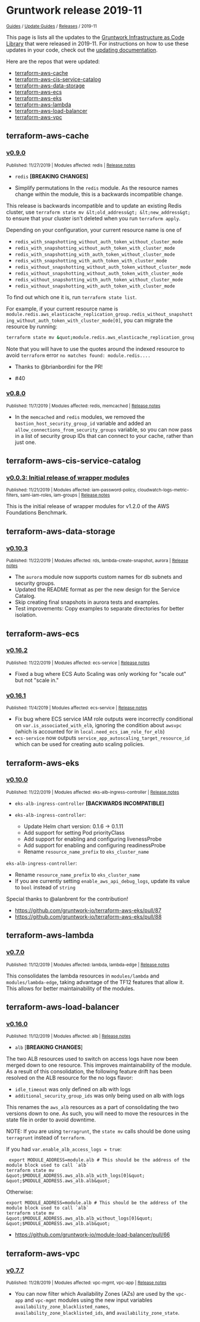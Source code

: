 
# Gruntwork release 2019-11

<p style={{marginTop: "-25px"}}><small><a href="/guides">Guides</a> / <a href="/guides/stay-up-to-date">Update Guides</a> / <a href="/guides/stay-up-to-date/releases">Releases</a> / 2019-11</small></p>

This page is lists all the updates to the [Gruntwork Infrastructure as Code 
Library](https://gruntwork.io/infrastructure-as-code-library/) that were released in 2019-11. For instructions 
on how to use these updates in your code, check out the [updating 
documentation](/guides/working-with-code/using-modules#updating).

Here are the repos that were updated:

- [terraform-aws-cache](#terraform-aws-cache)
- [terraform-aws-cis-service-catalog](#terraform-aws-cis-service-catalog)
- [terraform-aws-data-storage](#terraform-aws-data-storage)
- [terraform-aws-ecs](#terraform-aws-ecs)
- [terraform-aws-eks](#terraform-aws-eks)
- [terraform-aws-lambda](#terraform-aws-lambda)
- [terraform-aws-load-balancer](#terraform-aws-load-balancer)
- [terraform-aws-vpc](#terraform-aws-vpc)


## terraform-aws-cache


### [v0.9.0](https://github.com/gruntwork-io/terraform-aws-cache/releases/tag/v0.9.0)

<p style={{marginTop: "-20px", marginBottom: "10px"}}>
  <small>Published: 11/27/2019 | Modules affected: redis | <a href="https://github.com/gruntwork-io/terraform-aws-cache/releases/tag/v0.9.0">Release notes</a></small>
</p>

<div style={{"overflow":"hidden","textOverflow":"ellipsis","display":"-webkit-box","WebkitLineClamp":10,"lineClamp":10,"WebkitBoxOrient":"vertical"}}>

  
- `redis` **[BREAKING CHANGES]**


- Simplify permutations In the `redis` module. As the resource names change within the module, this is a backwards incompatible change.


This release is backwards incompatible and to update an existing Redis cluster, use `terraform state mv &lt;old_address&gt; &lt;new_address&gt;` to ensure that your cluster isn&apos;t deleted when you run `terraform apply`.

Depending on your configuration, your current resource name is one of
- `redis_with_snapshotting_without_auth_token_without_cluster_mode`
- `redis_with_snapshotting_without_auth_token_with_cluster_mode`
- `redis_with_snapshotting_with_auth_token_without_cluster_mode`
- `redis_with_snapshotting_with_auth_token_with_cluster_mode`
- `redis_without_snapshotting_without_auth_token_without_cluster_mode`
- `redis_without_snapshotting_without_auth_token_with_cluster_mode`
- `redis_without_snapshotting_with_auth_token_without_cluster_mode`
- `redis_without_snapshotting_with_auth_token_with_cluster_mode`

To find out which one it is, run `terraform state list`. 

For example, if your current resource name is `module.redis.aws_elasticache_replication_group.redis_without_snapshotting_without_auth_token_with_cluster_mode[0]`, you can migrate the resource by running: 

```bash
terraform state mv &quot;module.redis.aws_elasticache_replication_group.redis_without_snapshotting_without_auth_token_with_cluster_mode[0]&quot; module.redis.aws_elasticache_replication_group.redis
```
Note that you will have to use the quotes around the indexed resource to avoid `terraform` error `no matches found: module.redis....`


* Thanks to @brianbordini for the PR!


- #40 


</div>


### [v0.8.0](https://github.com/gruntwork-io/terraform-aws-cache/releases/tag/v0.8.0)

<p style={{marginTop: "-20px", marginBottom: "10px"}}>
  <small>Published: 11/7/2019 | Modules affected: redis, memcached | <a href="https://github.com/gruntwork-io/terraform-aws-cache/releases/tag/v0.8.0">Release notes</a></small>
</p>

<div style={{"overflow":"hidden","textOverflow":"ellipsis","display":"-webkit-box","WebkitLineClamp":10,"lineClamp":10,"WebkitBoxOrient":"vertical"}}>

  

- In the `memcached` and `redis` modules, we removed the `bastion_host_security_group_id` variable and added an `allow_connections_from_security_groups` variable, so you can now pass in a list of security group IDs that can connect to your cache, rather than just one. 


</div>



## terraform-aws-cis-service-catalog


### [v0.0.3: Initial release of wrapper modules](https://github.com/gruntwork-io/terraform-aws-cis-service-catalog/releases/tag/v0.0.3)

<p style={{marginTop: "-20px", marginBottom: "10px"}}>
  <small>Published: 11/21/2019 | Modules affected: iam-password-policy, cloudwatch-logs-metric-filters, saml-iam-roles, iam-groups | <a href="https://github.com/gruntwork-io/terraform-aws-cis-service-catalog/releases/tag/v0.0.3">Release notes</a></small>
</p>

<div style={{"overflow":"hidden","textOverflow":"ellipsis","display":"-webkit-box","WebkitLineClamp":10,"lineClamp":10,"WebkitBoxOrient":"vertical"}}>

  

This is the initial release of wrapper modules for v1.2.0 of the AWS Foundations Benchmark. 



</div>



## terraform-aws-data-storage


### [v0.10.3](https://github.com/gruntwork-io/terraform-aws-data-storage/releases/tag/v0.10.3)

<p style={{marginTop: "-20px", marginBottom: "10px"}}>
  <small>Published: 11/22/2019 | Modules affected: rds, lambda-create-snapshot, aurora | <a href="https://github.com/gruntwork-io/terraform-aws-data-storage/releases/tag/v0.10.3">Release notes</a></small>
</p>

<div style={{"overflow":"hidden","textOverflow":"ellipsis","display":"-webkit-box","WebkitLineClamp":10,"lineClamp":10,"WebkitBoxOrient":"vertical"}}>

  

- The `aurora` module now supports custom names for db subnets and security groups.
- Updated the README format as per the new design for the Service Catalog.
- Skip creating final snapshots in aurora tests and examples.
- Test improvements: Copy examples to separate directories for better isolation.




</div>



## terraform-aws-ecs


### [v0.16.2](https://github.com/gruntwork-io/terraform-aws-ecs/releases/tag/v0.16.2)

<p style={{marginTop: "-20px", marginBottom: "10px"}}>
  <small>Published: 11/22/2019 | Modules affected: ecs-service | <a href="https://github.com/gruntwork-io/terraform-aws-ecs/releases/tag/v0.16.2">Release notes</a></small>
</p>

<div style={{"overflow":"hidden","textOverflow":"ellipsis","display":"-webkit-box","WebkitLineClamp":10,"lineClamp":10,"WebkitBoxOrient":"vertical"}}>

  

- Fixed a bug where ECS Auto Scaling was only working for &quot;scale out&quot; but not &quot;scale in.&quot;



</div>


### [v0.16.1](https://github.com/gruntwork-io/terraform-aws-ecs/releases/tag/v0.16.1)

<p style={{marginTop: "-20px", marginBottom: "10px"}}>
  <small>Published: 11/4/2019 | Modules affected: ecs-service | <a href="https://github.com/gruntwork-io/terraform-aws-ecs/releases/tag/v0.16.1">Release notes</a></small>
</p>

<div style={{"overflow":"hidden","textOverflow":"ellipsis","display":"-webkit-box","WebkitLineClamp":10,"lineClamp":10,"WebkitBoxOrient":"vertical"}}>

  

- Fix bug where ECS service IAM role outputs were incorrectly conditional on `var.is_associated_with_elb`, ignoring the condition about `awsvpc` (which is accounted for in `local.need_ecs_iam_role_for_elb`)
- `ecs-service` now outputs `service_app_autoscaling_target_resource_id` which can be used for creating auto scaling policies.




</div>



## terraform-aws-eks


### [v0.10.0](https://github.com/gruntwork-io/terraform-aws-eks/releases/tag/v0.10.0)

<p style={{marginTop: "-20px", marginBottom: "10px"}}>
  <small>Published: 11/22/2019 | Modules affected: eks-alb-ingress-controller | <a href="https://github.com/gruntwork-io/terraform-aws-eks/releases/tag/v0.10.0">Release notes</a></small>
</p>

<div style={{"overflow":"hidden","textOverflow":"ellipsis","display":"-webkit-box","WebkitLineClamp":10,"lineClamp":10,"WebkitBoxOrient":"vertical"}}>

  
- `eks-alb-ingress-controller` **[BACKWARDS INCOMPATIBLE]**


- `eks-alb-ingress-controller`:
  - Update Helm chart version: 0.1.6 -&gt; 0.1.11
  - Add support for setting Pod priorityClass
  - Add support for enabling and configuring livenessProbe
  - Add support for enabling and configuring readinessProbe
  - Rename `resource_name_prefix` to `eks_cluster_name`


`eks-alb-ingress-controller`:
- Rename `resource_name_prefix` to `eks_cluster_name`
- If you are currently setting `enable_aws_api_debug_logs`, update its value to `bool` instead of `string`


Special thanks to @alanbrent for the contribution!


- https://github.com/gruntwork-io/terraform-aws-eks/pull/87
- https://github.com/gruntwork-io/terraform-aws-eks/pull/88


</div>



## terraform-aws-lambda


### [v0.7.0](https://github.com/gruntwork-io/terraform-aws-lambda/releases/tag/v0.7.0)

<p style={{marginTop: "-20px", marginBottom: "10px"}}>
  <small>Published: 11/12/2019 | Modules affected: lambda, lambda-edge | <a href="https://github.com/gruntwork-io/terraform-aws-lambda/releases/tag/v0.7.0">Release notes</a></small>
</p>

<div style={{"overflow":"hidden","textOverflow":"ellipsis","display":"-webkit-box","WebkitLineClamp":10,"lineClamp":10,"WebkitBoxOrient":"vertical"}}>

  

This consolidates the lambda resources in `modules/lambda` and `modules/lambda-edge`, taking advantage of the TF12 features that allow it. This allows for better maintainability of the modules.



</div>



## terraform-aws-load-balancer


### [v0.16.0](https://github.com/gruntwork-io/terraform-aws-load-balancer/releases/tag/v0.16.0)

<p style={{marginTop: "-20px", marginBottom: "10px"}}>
  <small>Published: 11/12/2019 | Modules affected: alb | <a href="https://github.com/gruntwork-io/terraform-aws-load-balancer/releases/tag/v0.16.0">Release notes</a></small>
</p>

<div style={{"overflow":"hidden","textOverflow":"ellipsis","display":"-webkit-box","WebkitLineClamp":10,"lineClamp":10,"WebkitBoxOrient":"vertical"}}>

  
* `alb` [**BREAKING CHANGES**]


The two ALB resources used to switch on access logs have now been merged down to one resource. This improves maintainability of the module. As a result of this consolidation, the following feature drift has been resolved on the ALB resource for the no logs flavor:

- `idle_timeout` was only defined on alb with logs
- `additional_security_group_ids` was only being used on alb with logs


This renames the `aws_alb` resources as a part of consolidating the two versions down to one. As such, you will need to move the resources in the state file in order to avoid downtime.

NOTE: If you are using `terragrunt`, the `state mv` calls should be done using `terragrunt` instead of `terraform`.

If you had `var.enable_alb_access_logs = true`:
```
 export MODULE_ADDRESS=module.alb # This should be the address of the module block used to call `alb`
terraform state mv &quot;$MODULE_ADDRESS.aws_alb.alb_with_logs[0]&quot; &quot;$MODULE_ADDRESS.aws_alb.alb&quot;
```

Otherwise:
``` 
export MODULE_ADDRESS=module.alb # This should be the address of the module block used to call `alb`
terraform state mv &quot;$MODULE_ADDRESS.aws_alb.alb_without_logs[0]&quot; &quot;$MODULE_ADDRESS.aws_alb.alb&quot;
```


* https://github.com/gruntwork-io/module-load-balancer/pull/66

</div>



## terraform-aws-vpc


### [v0.7.7](https://github.com/gruntwork-io/terraform-aws-vpc/releases/tag/v0.7.7)

<p style={{marginTop: "-20px", marginBottom: "10px"}}>
  <small>Published: 11/28/2019 | Modules affected: vpc-mgmt, vpc-app | <a href="https://github.com/gruntwork-io/terraform-aws-vpc/releases/tag/v0.7.7">Release notes</a></small>
</p>

<div style={{"overflow":"hidden","textOverflow":"ellipsis","display":"-webkit-box","WebkitLineClamp":10,"lineClamp":10,"WebkitBoxOrient":"vertical"}}>

  

- You can now filter which Availability Zones (AZs) are used by the `vpc-app` and `vpc-mgmt` modules using the new input variables `availability_zone_blacklisted_names`, `availability_zone_blacklisted_ids`, and `availability_zone_state`. 


</div>




<!-- ##DOCS-SOURCER-START
{
  "sourcePlugin": "releases",
  "hash": "2f81ced76025981db3031d283a8397e4"
}
##DOCS-SOURCER-END -->
